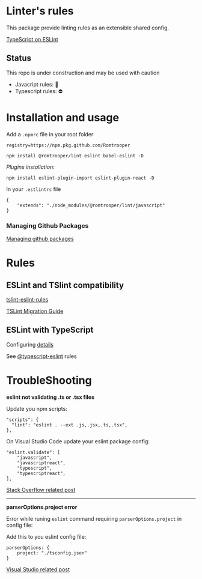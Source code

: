 # Linter's rules 

This package provide linting rules as an extensible shared config.

[TypeScript on ESLint](https://eslint.org/blog/2019/01/future-typescript-eslint)

## Status

This repo is under construction and may be used with caution

- Javacript rules: 🚧
- Typescript rules: ⛔

# Installation and usage

Add a `.npmrc` file in your root folder

```
registry=https://npm.pkg.github.com/Romtrooper
```

```
npm install @romtrooper/lint eslint babel-eslint -D
```

_Plugins installation:_

```
npm install eslint-plugin-import eslint-plugin-react -D
```

In your `.estlintrc` file

```
{
	"extends": "./node_modules/@romtrooper/lint/javascript"
}
```

### Managing Github Packages

[Managing github packages](https://dev.to/jgierer12/how-to-publish-packages-to-the-github-package-repository-4bai)


# Rules

## ESLint and TSlint compatibility

[tslint-eslint-rules](https://github.com/buzinas/tslint-eslint-rules)

[TSLint Migration Guide](https://github.com/typescript-eslint/typescript-eslint/blob/master/packages/eslint-plugin/ROADMAP.md)


## ESLint with TypeScript

Configuring [details](https://github.com/typescript-eslint/typescript-eslint/blob/master/docs/getting-started/linting/TYPED_LINTING.md)

See [@typescript-eslint](https://github.com/typescript-eslint/typescript-eslint/tree/master/packages/eslint-plugin) rules


# TroubleShooting

**eslint not validating .ts or .tsx files**

Update you npm scripts: 

```
"scripts": {
  "lint": "eslint . --ext .js,.jsx,.ts,.tsx",
},
```

On Visual Studio Code update your eslint package config:

```
"eslint.validate": [
	"javascript",
	"javascriptreact",
	"typescript",
	"typescriptreact",
],
```
[Stack Overflow related post](https://stackoverflow.com/questions/56557988/eslint-in-vsc-not-working-for-ts-and-tsx-files)


------

**parserOptions.project error**

Error while runing `eslint` command requiring `parserOptions.project` in config file:

Add this to you eslint config file:

```
parserOptions: {
	project: "./tsconfig.json"
}
```

[Visual Studio related post](https://code.visualstudio.com/api/advanced-topics/tslint-eslint-migration#eslint-configure)
